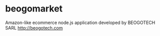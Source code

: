 # beogomarket
Amazon-like ecommerce node.js application developed by BEOGOTECH SARL http://beogotech.com
